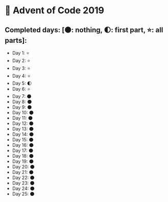 # 🎄 Advent of Code 2019

## Completed days: [🌑: nothing, 🌓: first part, ⭐: all parts]:

- Day 1: ⭐
- Day 2: ⭐
- Day 3: ⭐
- Day 4: ⭐
- Day 5: 🌓
- Day 6: ⭐
- Day 7: 🌑
- Day 8: 🌑
- Day 9: 🌑
- Day 10: 🌑
- Day 11: 🌑
- Day 12: 🌑
- Day 13: 🌑
- Day 14: 🌑
- Day 15: 🌑
- Day 16: 🌑
- Day 17: 🌑
- Day 18: 🌑
- Day 19: 🌑
- Day 20: 🌑
- Day 21: 🌑
- Day 22: 🌑
- Day 23: 🌑
- Day 24: 🌑
- Day 25: 🌑
